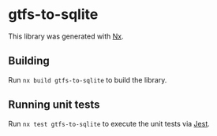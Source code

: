 # gtfs-to-sqlite

This library was generated with [Nx](https://nx.dev).

## Building

Run `nx build gtfs-to-sqlite` to build the library.

## Running unit tests

Run `nx test gtfs-to-sqlite` to execute the unit tests via [Jest](https://jestjs.io).
